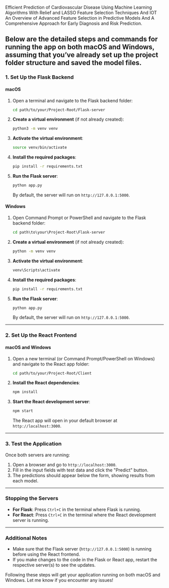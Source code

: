 Efficient Prediction of Cardiovascular Disease Using Machine Learning Algorithms With Relief and LASSO Feature Selection Techniques And IOT An Overview of Advanced Feature Selection in Predictive Models And A Comprehensive Approach for Early Diagnosis and Risk Prediction.

Below are the detailed steps and commands for running the app on both macOS and Windows, assuming that you’ve already set up the project folder structure and saved the model files.
---

### 1. **Set Up the Flask Backend**

#### macOS
1. Open a terminal and navigate to the Flask backend folder:
   ```bash
   cd path/to/your/Project-Root/Flask-server
   ```
2. **Create a virtual environment** (if not already created):
   ```bash
   python3 -m venv venv
   ```
3. **Activate the virtual environment**:
   ```bash
   source venv/bin/activate
   ```
4. **Install the required packages**:
   ```bash
   pip install -r requirements.txt
   ```
5. **Run the Flask server**:
   ```bash
   python app.py
   ```
   By default, the server will run on `http://127.0.0.1:5000`.

#### Windows
1. Open Command Prompt or PowerShell and navigate to the Flask backend folder:
   ```cmd
   cd path\to\your\Project-Root\Flask-server
   ```
2. **Create a virtual environment** (if not already created):
   ```cmd
   python -m venv venv
   ```
3. **Activate the virtual environment**:
   ```cmd
   venv\Scripts\activate
   ```
4. **Install the required packages**:
   ```cmd
   pip install -r requirements.txt
   ```
5. **Run the Flask server**:
   ```cmd
   python app.py
   ```
   By default, the server will run on `http://127.0.0.1:5000`.

---

### 2. **Set Up the React Frontend**

#### macOS and Windows
1. Open a new terminal (or Command Prompt/PowerShell on Windows) and navigate to the React app folder:
   ```bash
   cd path/to/your/Project-Root/Client
   ```
2. **Install the React dependencies**:
   ```bash
   npm install
   ```
3. **Start the React development server**:
   ```bash
   npm start
   ```
   The React app will open in your default browser at `http://localhost:3000`.

---

### 3. **Test the Application**

Once both servers are running:

1. Open a browser and go to `http://localhost:3000`.
2. Fill in the input fields with test data and click the "Predict" button.
3. The predictions should appear below the form, showing results from each model.

---

### **Stopping the Servers**

- **For Flask**: Press `Ctrl+C` in the terminal where Flask is running.
- **For React**: Press `Ctrl+C` in the terminal where the React development server is running.

---

### **Additional Notes**

- Make sure that the Flask server (`http://127.0.0.1:5000`) is running before using the React frontend.
- If you make changes to the code in the Flask or React app, restart the respective server(s) to see the updates.

Following these steps will get your application running on both macOS and Windows. Let me know if you encounter any issues!
